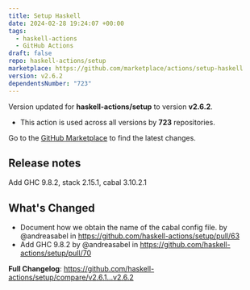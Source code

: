 ```yaml
---
title: Setup Haskell
date: 2024-02-28 19:24:07 +00:00
tags:
  - haskell-actions
  - GitHub Actions
draft: false
repo: haskell-actions/setup
marketplace: https://github.com/marketplace/actions/setup-haskell
version: v2.6.2
dependentsNumber: "723"
---
```



Version updated for **haskell-actions/setup** to version **v2.6.2**.
- This action is used across all versions by **723** repositories.

Go to the [GitHub Marketplace](https://github.com/marketplace/actions/setup-haskell) to find the latest changes.

## Release notes

Add GHC 9.8.2, stack 2.15.1, cabal 3.10.2.1


## What's Changed
* Document how we obtain the name of the cabal config file. by @andreasabel in https://github.com/haskell-actions/setup/pull/63
* Add GHC 9.8.2 by @andreasabel in https://github.com/haskell-actions/setup/pull/70

**Full Changelog**: https://github.com/haskell-actions/setup/compare/v2.6.1...v2.6.2

